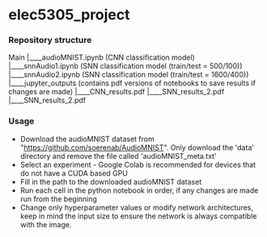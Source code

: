 # elec5305_project
### Repository structure
Main
|____audioMNIST.ipynb (CNN classification model)
|\_\_\_\_snnAudio1.ipynb (SNN classification model (train/test = 500/100))
|\_\_\_\_snnAudio2.ipynb (SNN classification model (train/test = 1600/400))
|\_\_\_\_jupyter_outputs (contains pdf versions of notebooks to save results if changes are made)
    |\_\_\_\_CNN_results.pdf
    |\_\_\_\_SNN_results_2.pdf
    |\_\_\_\_SNN_results_2.pdf
### Usage
* Download the audioMNIST dataset from "https://github.com/soerenab/AudioMNIST". Only download the 'data' directory and remove the file called 'audioMNIST_meta.txt'
* Select an experiment - Google Colab is recommended for devices that do not have a CUDA based GPU
* Fill in the path to the downloaded audioMNIST dataset
* Run each cell in the python notebook in order, if any changes are made run from the beginning
* Change only hyperparameter values or modify network architectures, keep in mind the input size to ensure the network is always compatible with the image.
